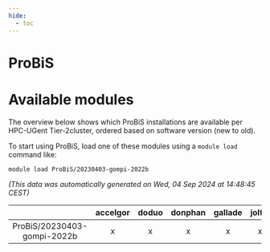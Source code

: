 ```yaml
---
hide:
  - toc
---
```


ProBiS
======

# Available modules


The overview below shows which ProBiS installations are available per HPC-UGent Tier-2cluster, ordered based on software version (new to old).

To start using ProBiS, load one of these modules using a `module load` command like:

```shell
module load ProBiS/20230403-gompi-2022b
```

*(This data was automatically generated on Wed, 04 Sep 2024 at 14:48:45 CEST)*  

| |accelgor|doduo|donphan|gallade|joltik|shinx|skitty|
| :---: | :---: | :---: | :---: | :---: | :---: | :---: | :---: |
|ProBiS/20230403-gompi-2022b|x|x|x|x|x|-|x|
